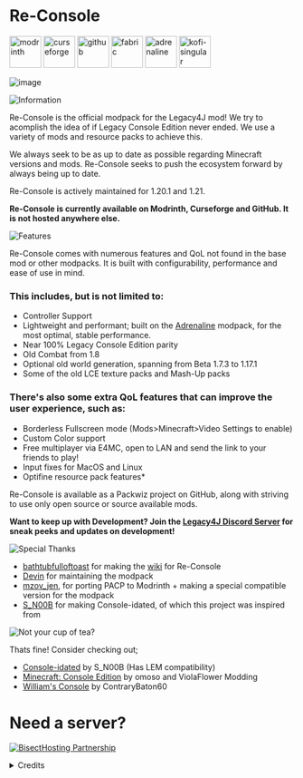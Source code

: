 # Re-Console
[<img alt="modrinth" height="56" src="https://cdn.jsdelivr.net/npm/@intergrav/devins-badges@3/assets/cozy/available/modrinth_vector.svg">](https://modrinth.com/modpack/legacy-minecraft) <img alt="curseforge" height="56" src="https://cdn.jsdelivr.net/npm/@intergrav/devins-badges@3/assets/cozy/available/curseforge_vector.svg">
[<img alt="github" height="56" src="https://cdn.jsdelivr.net/npm/@intergrav/devins-badges@3/assets/cozy/available/github_vector.svg">](https://github.com/Legacy-Union/Re-Console/releases) [<img alt="fabric" height="56" src="https://cdn.jsdelivr.net/npm/@intergrav/devins-badges@3/assets/cozy/supported/fabric_vector.svg">](https://fabricmc.net/) [<img alt="adrenaline" height="56" src="https://cdn.jsdelivr.net/npm/@intergrav/devins-badges@3/assets/cozy/built-with/adrenaline_vector.svg">](https://modrinth.com/modpack/adrenaline) [<img alt="kofi-singular" height="56" src="https://cdn.jsdelivr.net/npm/@intergrav/devins-badges@3/assets/cozy/donate/kofi-singular_vector.svg">](https://ko-fi.com/omoso)

![image](https://github.com/ViolaFlower/Re-Console/assets/144749186/18b7ec50-0280-4c5f-b071-186f1572209d) 




![Information](https://cdn.modrinth.com/data/cached_images/e25570e1d156c711baad158a5565061b157a94e9.webp)

Re-Console is the official modpack for the Legacy4J mod! We try to acomplish the idea of if Legacy Console Edition never ended.
We use a variety of mods and resource packs to achieve this.

We always seek to be as up to date as possible regarding Minecraft versions and mods.
Re-Console seeks to push the ecosystem forward by always being up to date.

Re-Console is actively maintained for 1.20.1 and 1.21.

**Re-Console is currently available on Modrinth, Curseforge and GitHub. It is not hosted anywhere else.**

![Features](https://cdn.modrinth.com/data/cached_images/97029679acef552aaa93810310bee9e0f287dc5d.webp)

Re-Console comes with numerous features and QoL not found in the base mod or other modpacks.
It is built with configurability, performance and ease of use in mind.

### This includes, but is not limited to:
- Controller Support
- Lightweight and performant; built on the [Adrenaline](https://modrinth.com/modpack/adrenaline) modpack, for the most optimal, stable performance.
- Near 100% Legacy Console Edition parity
- Old Combat from 1.8
- Optional old world generation, spanning from Beta 1.7.3 to 1.17.1
- Some of the old LCE texture packs and Mash-Up packs

### There's also some extra QoL features that can improve the user experience, such as:
- Borderless Fullscreen mode (Mods>Minecraft>Video Settings to enable)
- Custom Color support
- Free multiplayer via E4MC, open to LAN and send the link to your friends to play!
- Input fixes for MacOS and Linux
- Optifine resource pack features*


<p> Re-Console is available as a Packwiz project on GitHub, along with striving to use only open source or source available mods.

**Want to keep up with Development? Join the [Legacy4J Discord Server](https://discord.com/invite/FJVbVgT9uS) for sneak peeks and updates on development!**


![Special Thanks](https://cdn.modrinth.com/data/cached_images/42bdd0b7ac744fbb277bcb8aea88598b682b9c07.webp)

- [bathtubfulloftoast](https://modrinth.com/user/bathtubfulloftoast) for making the [wiki](https://l4j.novassite.net/) for Re-Console
- [Devin](https://modrinth.com/user/devin) for maintaining the modpack
- [mzov_jen](https://modrinth.com/user/mzov_jen), for porting PACP to Modrinth + making a special compatible version for the modpack
- [S_N00B](https://modrinth.com/user/s_n00b) for making Console-idated, of which this project was inspired from

![Not your cup of tea?](https://cdn.modrinth.com/data/cached_images/0c70e2e9dcbf8b50e1aa6f41388ef26875661063.webp)

Thats fine! Consider checking out;
- [Console-idated](https://modrinth.com/modpack/console-idated) by S_N00B (Has LEM compatibility)
- [Minecraft: Console Edition](https://modrinth.com/modpack/consoleedition) by omoso and ViolaFlower Modding
- [William's Console](https://modrinth.com/modpack/williams-console) by ContraryBaton60


# Need a server?
[![BisectHosting Partnership](https://cdn.modrinth.com/data/cached_images/3d811a958c28645cf1007ccc3d90cb282921bf7f.webp)](https://bisecthosting.com/raamviot50)

<details>
<summary>Credits</summary>

![Credits](https://cdn.modrinth.com/data/cached_images/60eabb80c3a86652dbc3b9323f70d5adc93a1d4a.webp)

# Developers
- omoso, Owner
- Devin, Maintainer
- bathtubfulloftoast, Wiki Developer and playtester 

# Assistants and Contributors
- Cjnator38, contributor
- dbtderpbox, playtester
- Lenuilu, playtester
- phofers, contributor
- TheMinecraftArchitect, contributor and playtester

# Special Thanks
- BuddarScotchy for consistently supporting me and my projects
- dbtderpbox for fixing a crash with AMD GPUs on Linux
- Devin, the creator of Adrenaline of which this modpack uses some of the config files, and offering to maintain the modpack
- S_N00B for making Console-idated, which inspired this project
- TheMinecraftArchitect for porting the Tutorial Worlds to Java Edition



</details>

